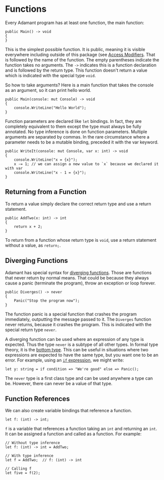 # Functions

Every Adamant program has at least one function, the main function:

    public Main() -> void
    {
    }

This is the simplest possible function. It is public, meaning it is visible everywhere including outside of this package (see [Access Modifiers](access-modifiers.md). That is followed by the name of the function. The empty parentheses indicate the function takes no arguments. The `->` indicates this is a function declaration and is followed by the return type. This function doesn't return a value which is indicated with the special type `void`.

So how to take arguments?  Here is a main function that takes the console as an argument, so it can print hello world.

    public Main(console: mut Console) -> void
    {
        console.WriteLine("Hello World");
    }

Function parameters are declared like `let` bindings. In fact, they are completely equivalent to them except the type must always be fully annotated. No type inference is done on function parameters. Multiple arguments are separated by commas. In the rare circumstance where a parameter needs to be a mutable binding, preceded it with the var keyword.

    public WriteIt(console: mut Console, var x: int) -> void
    {
        console.WriteLine("x = {x}");
        x -= 1; // we can assign a new value to `x` because we declared it with var
        console.WriteLine("x - 1 = {x}");
    }

## Returning from a Function

To return a value simply declare the correct return type and use a return statement.

    public AddTwo(x: int) -> int
    {
        return x + 2;
    }

To return from a function whose return type is `void`, use a return statement without a value, as `return;`.

## Diverging Functions

Adamant has special syntax for [diverging functions](https://en.wikipedia.org/wiki/Divergence_(computer_science)). Those are functions that never return by normal means. That could be because they always cause a panic (terminate the program), throw an exception or loop forever.

    public Diverges() -> never
    {
        Panic("Stop the program now");
    }

The function panic is a special function that crashes the program immediately, outputting the message passed to it. The `Diverges` function never returns, because it crashes the program. This is indicated with the special return type `never`.

A diverging function can be used where an expression of any type is expected. Thus the type `never` is a subtype of all other types. In formal type theory, it is the [bottom type](https://en.wikipedia.org/wiki/Bottom_type). This can be useful in situations where two expressions are expected to have the same type, but you want one to be an error. For example, using an [`if` expression](choice.md#if_expression), we might write:

    let y: string = if condition => "We're good" else => Panic();

The `never` type is a first class type and can be used anywhere a type can be.  However, there can never be a value of that type.

## Function References

We can also create variable bindings that reference a function.

    let f: (int) -> int;

`f` is a variable that references a function taking an `int` and returning an `int`. It can be assigned a function and called as a function. For example:

    // Without type inference
    let f: (int) -> int = AddTwo;

    // With type inference
    let f = AddTwo;  // f: (int) -> int

    // Calling f
    let five = f(2);

